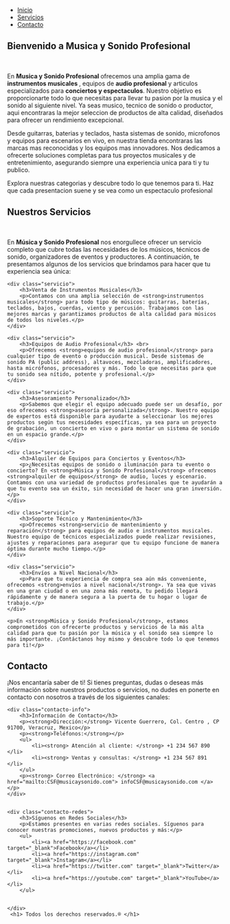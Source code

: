 
<html lang="es">
<head>
   
<title>Mi Página Web</title>
<style>
        
.navbar {
background-color: #ff5733;
padding: 20px 0;
border: 3px solid #000000;
width: 100%;
}

.navbar ul {
list-style: none;
margin: 0;
padding: 0;
display: flex;
justify-content: center;
}

.navbar li {
margin: 0 30px;
}

.navbar a {
color: white;
text-decoration: none;
font-size: 25px;
}

.navbar a:hover {
background-color: #6879d0;
border: 1px solid #000000;
padding: 5px 20px;
}

        
section {
padding: 70px;
margin: 30px 0;
border: 3px solid #000000;
background-color: #dff2ff;
}

section h2 {
text-align: center;
color: #333;
}

section p {
color: #555;
text-align: justify;
}

section h1 {
text-align: center;
color: #333;
}

</style>
</head>
<body>

   
<nav class="navbar">
<ul>
   <li><a href="#">Inicio</a></li>
   <li><a href="#">Servicios</a></li>
   <li><a href="#">Contacto</a></li>
</ul>
</nav>

   
<section id="inicio">
    <h2> Bienvenido a Musica y Sonido Profesional </h2> <br>
    <p> En <strong> Musica y Sonido Profesional </strong> ofrecemos una amplia gama de <strong> instrumentos musicales </strong>, equipos de <strong> audio profesional</strong> y articulos especializados para <strong>conciertos y espectaculos</strong>. Nuestro objetivo es proporcionarte todo lo que necesitas para llevar tu pasion por la musica y el sonido al siguiente nivel. Ya seas musico, tecnico de sonido o productor, aqui encontraras la mejor seleccion de productos de alta calidad, diseñados para ofrecer un rendimiento excepcional.</p>
    <p> Desde guitarras, baterias y teclados, hasta sistemas de sonido, microfonos y equipos para escenarios en vivo, en nuestra tienda encontraras las marcas mas reconocidas y los equipos mas innovadores. Nos dedicamos a ofrecerte soluciones completas para tus proyectos musicales y de entretenimiento, asegurando siempre una experiencia unica para ti y tu publico.</p>
    <p>Explora nuestras categorias y descubre todo lo que tenemos para ti. Haz que cada presentacion suene y se vea como un espectaculo profesional</p>
</section>


    
<section id="servicios">
    <h2>Nuestros Servicios</h2> <br>
    <p>En <strong>Música y Sonido Profesional</strong> nos enorgullece ofrecer un servicio completo que cubre todas las necesidades de los músicos, técnicos de sonido, organizadores de eventos y productores. A continuación, te presentamos algunos de los servicios que brindamos para hacer que tu experiencia sea única:</p>

    <div class="servicio">
        <h3>Venta de Instrumentos Musicales</h3>
        <p>Contamos con una amplia selección de <strong>instrumentos musicales</strong> para todo tipo de músicos: guitarras, baterías, teclados, bajos, cuerdas, viento y percusión. Trabajamos con las mejores marcas y garantizamos productos de alta calidad para músicos de todos los niveles.</p>
    </div>

    <div class="servicio">
        <h3>Equipos de Audio Profesional</h3> <br>
        <p>Ofrecemos <strong>equipos de audio profesional</strong> para cualquier tipo de evento o producción musical. Desde sistemas de sonido PA (public address), altavoces, mezcladoras, amplificadores, hasta micrófonos, procesadores y más. Todo lo que necesitas para que tu sonido sea nítido, potente y profesional.</p>
    </div>

    <div class="servicio">
        <h3>Asesoramiento Personalizado</h3>
        <p>Sabemos que elegir el equipo adecuado puede ser un desafío, por eso ofrecemos <strong>asesoría personalizada</strong>. Nuestro equipo de expertos está disponible para ayudarte a seleccionar los mejores productos según tus necesidades específicas, ya sea para un proyecto de grabación, un concierto en vivo o para montar un sistema de sonido en un espacio grande.</p>
    </div>

    <div class="servicio">
        <h3>Alquiler de Equipos para Conciertos y Eventos</h3>
        <p>¿Necesitas equipos de sonido o iluminación para tu evento o concierto? En <strong>Música y Sonido Profesional</strong> ofrecemos <strong>alquiler de equipos</strong> de audio, luces y escenario. Contamos con una variedad de productos profesionales que te ayudarán a que tu evento sea un éxito, sin necesidad de hacer una gran inversión.</p>
    </div>

    <div class="servicio">
        <h3>Soporte Técnico y Mantenimiento</h3>
        <p>Ofrecemos <strong>servicio de mantenimiento y reparación</strong> para equipos de audio e instrumentos musicales. Nuestro equipo de técnicos especializados puede realizar revisiones, ajustes y reparaciones para asegurar que tu equipo funcione de manera óptima durante mucho tiempo.</p>
    </div>

    <div class="servicio">
        <h3>Envíos a Nivel Nacional</h3>
        <p>Para que tu experiencia de compra sea aún más conveniente, ofrecemos <strong>envíos a nivel nacional</strong>. Ya sea que vivas en una gran ciudad o en una zona más remota, tu pedido llegará rápidamente y de manera segura a la puerta de tu hogar o lugar de trabajo.</p>
    </div>

    <p>En <strong>Música y Sonido Profesional</strong>, estamos comprometidos con ofrecerte productos y servicios de la más alta calidad para que tu pasión por la música y el sonido sea siempre lo más importante. ¡Contáctanos hoy mismo y descubre todo lo que tenemos para ti!</p>
</section>


   
<section id="contacto">
    <h2>Contacto</h2>
    <p>¡Nos encantaría saber de ti! Si tienes preguntas, dudas o deseas más información sobre nuestros productos o servicios, no dudes en ponerte en contacto con nosotros a través de los siguientes canales:</p>

   
    <div class="contacto-info">
        <h3>Información de Contacto</h3>
        <p><strong>Dirección:</strong> Vicente Guerrero, Col. Centro , CP 91700, Veracruz, Mexico</p>
        <p><strong>Teléfonos:</strong></p>
        <ul>
            <li><strong> Atención al cliente: </strong> +1 234 567 890 </li>
            <li><strong> Ventas y consultas: </strong> +1 234 567 891 </li>
        </ul>
        <p><strong> Correo Electrónico: </strong> <a href="mailto:CSF@musicaysonido.com"> infoCSF@musicaysonido.com </a></p>
    </div>

   
    <div class="contacto-redes">
        <h3>Síguenos en Redes Sociales</h3>
        <p>Estamos presentes en varias redes sociales. Síguenos para conocer nuestras promociones, nuevos productos y más:</p>
        <ul>
            <li><a href="https://facebook.com" target="_blank">Facebook</a></li>
            <li><a href="https://instagram.com" target="_blank">Instagram</a></li>
            <li><a href="https://twitter.com" target="_blank">Twitter</a></li>
            <li><a href="https://youtube.com" target="_blank">YouTube</a></li>
        </ul>
        
       
    </div>
     <h1> Todos los derechos reservados.® </h1>

